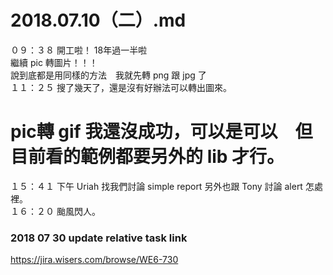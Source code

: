 # 2018.07.10（二）.md

０９：３８ 開工啦！ 18年過一半啦  
繼續 pic 轉圖片！！！  
說到底都是用同樣的方法　我就先轉 png 跟 jpg 了  
１１：２５ 搜了幾天了，還是沒有好辦法可以轉出圖來。  

# pic轉 gif 我還沒成功，可以是可以　但目前看的範例都要另外的 lib 才行。  

１５：４１ 下午 Uriah 找我們討論 simple report 另外也跟 Tony 討論 alert 怎處裡。  
１６：２０ 颱風閃人。  

### 2018 07 30 update relative task link
https://jira.wisers.com/browse/WE6-730  
